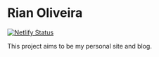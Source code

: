 # Rian Oliveira

[![Netlify Status](https://api.netlify.com/api/v1/badges/9eff9025-fc7b-4831-a75e-6ced7e61015c/deploy-status)](https://app.netlify.com/sites/rianoliveira/deploys)

This project aims to be my personal site and blog.
